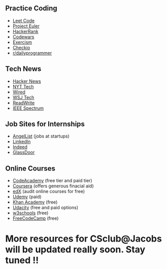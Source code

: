


## Practice Coding
- [Leet Code](https://leetcode.com/)
- [Project Euler](https://projecteuler.net/)
- [HackerRank](https://www.hackerrank.com/)
- [Codewars](https://www.codewars.com/)
- [Exercism](http://exercism.io/)
- [Checkio](https://checkio.org/)
- [r/dailyprogrammer](https://www.reddit.com/r/dailyprogrammer/)

## Tech News
- [Hacker News](https://news.ycombinator.com/)
- [NYT Tech](https://www.nytimes.com/section/technology)
- [Wired](https://www.wired.com/)
- [WSJ Tech](https://www.wsj.com/news/technology)
- [ReadWrite](http://readwrite.com/)
- [IEEE Spectrum](http://spectrum.ieee.org/)

## Job Sites for Internships
- [AngelList](https://angel.co/) (jobs at startups)
- [LinkedIn](https://www.linkedin.com/jobs/)
- [Indeed](https://www.indeed.de/)
- [GlassDoor](https://www.glassdoor.de/index.htm)

## Online Courses
- [CodeAcademy](https://www.codecademy.com/) (free tier and paid tier)
- [Coursera](https://www.coursera.org/) (offers generous finacial aid) 
- [edX](https://www.edx.org/) (audit online courses for free)
- [Udemy](https://www.udemy.com/) (paid)
- [Khan Academy](https://www.khanacademy.org/) (free)
- [Udacity](https://www.udacity.com/) (free and paid options)
- [w3schools](https://www.w3schools.com/) (free)
- [FreeCodeCamp](https://www.freecodecamp.org/) (free)

# More resources for CSclub@Jacobs will be updated really soon. Stay tuned !!